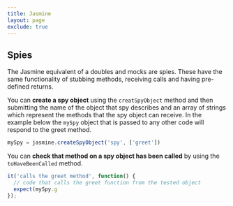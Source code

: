```yaml
---
title: Jasmine
layout: page
exclude: true
---
```


## Spies

The Jasmine equivalent of a doubles and mocks are spies. These have the same functionality of stubbing methods, receiving calls and having pre-defined returns.

You can **create a spy object** using the `creatSpyObject` method and then submitting the name of the object that spy describes and an array of strings which represent the methods that the spy object can receive. In the example below the `mySpy` object that is passed to any other code will respond to the greet method.
```js
mySpy = jasmine.createSpyObject('spy', ['greet'])
```

You can **check that method on a spy object has been called** by using the `toHaveBeenCalled` method.
```js
it('calls the greet method', function() {
  // code that calls the greet function from the tested object
  expect(mySpy.g
});
```
<!--stackedit_data:
eyJoaXN0b3J5IjpbLTQ5NTQ1NDI3NCwtMTIxMzI1MTQ3MywxMT
kyODI2NTM0LC01ODk5MjU5MzBdfQ==
-->